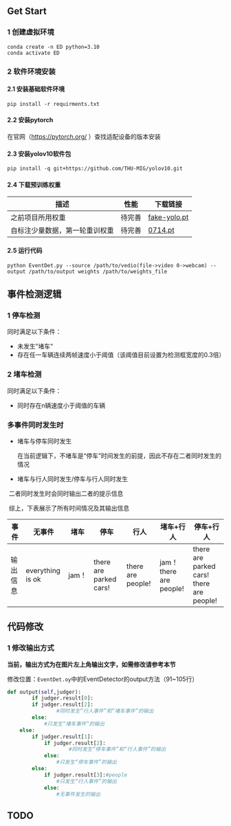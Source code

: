 ## Get Start

### 1 创建虚拟环境

```
conda create -n ED python=3.10
conda activate ED
```

### 2 软件环境安装

#### 2.1 安装基础软件环境

```
pip install -r requirments.txt
```

#### 2.2 安装pytorch

在官网（https://pytorch.org/ ）查找适配设备的版本安装

#### 2.3 安装yolov10软件包

```
pip install -q git+https://github.com/THU-MIG/yolov10.git
```

#### 2.4 下载预训练权重

| 描述                           | 性能   | 下载链接                                                     |
| ------------------------------ | ------ | ------------------------------------------------------------ |
| 之前项目所用权重               | 待完善 | [fake-yolo.pt](https://huggingface.co/bhsh0112/yolo_weights/resolve/main/fake-yolo.pt?download=true) |
| 自标注少量数据，第一轮重训权重 | 待完善 | [0714.pt](https://huggingface.co/bhsh0112/yolo_weights/resolve/main/0714.pt?download=true) |



#### 2.5 运行代码

```
python EventDet.py --source /path/to/vedio(file->video 0->webcam) --output /path/to/output weights /path/to/weights_file
```

## 事件检测逻辑

### 1 停车检测

同时满足以下条件：

- 未发生”堵车“
- 存在任一车辆连续两帧速度小于阈值（该阈值目前设置为检测框宽度的0.3倍）

### 2 堵车检测

同时满足以下条件：

- 同时存在n辆速度小于阈值的车辆

### 多事件同时发生时

- 堵车与停车同时发生

  在当前逻辑下，不堵车是“停车”时间发生的前提，因此不存在二者同时发生的情况

- 堵车与行人同时发生/停车与行人同时发生

​		二者同时发生时会同时输出二者的提示信息

​	综上，下表展示了所有时间情况及其输出信息

| 事件     | 无事件           | 堵车  | 停车                   | 行人              | 堵车+行人                    | 停车+行人                                     |
| -------- | ---------------- | ----- | ---------------------- | ----------------- | ---------------------------- | --------------------------------------------- |
| 输出信息 | everything is ok | jam！ | there are parked cars! | there are people! | jam！<br />there are people! | there are parked cars!<br />there are people! |

## 代码修改

### 1 修改输出方式

​		**当前，输出方式为在图片左上角输出文字，如需修改请参考本节**

​		修改位置：`EventDet.oy`中的EventDetector的output方法（91~105行）

```python
def output(self,judger):
		if judger.result[0]:
        if judger.result[2]:
        		#同时发生“行人事件”和“堵车事件”的输出
        else:
          	#只发生“堵车事件”的输出
    else:
        if judger.result[1]:
            if judger.result[2]:
            		#同时发生“停车事件”和“行人事件”的输出
            else:
              	#只发生“停车事件”的输出
        else:
            if judger.result[3]:#people
                #只发生“行人事件”的输出
            else:
                #无事件发生的输出
```

## TODO

